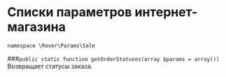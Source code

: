 # Списки параметров интернет-магазина
`namespace \Rover\Params\Sale`

###`public static function getOrderStatuses(array $params = array())`
Возвращает статусы заказа.